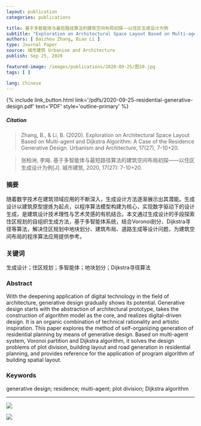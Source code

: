 ```yaml
---
layout: publication
categories: publications

title: 基于多智能体与最短路径算法的建筑空间布局初探——以住区生成设计为例
subtitle: "Exploration on Architectural Space Layout Based on Multi-agent and Dijkstra Algorithm: A Case of the Residence Generative Design"
authors: [ Baizhou Zhang, Biao Li ]
type: Journal Paper
source: 城市建筑 Urbanism and Architecture
publish: Sep 25, 2020

featured-image: /images/publications/2020-09-25/图10.jpg
tags: [ ]

lang: Chinese
---
```


{% include link_button.html link='/pdfs/2020-09-25-residential-generative-design.pdf' text='PDF' style='outline-primary' %}

##### Citation
> Zhang, B., & Li, B. (2020). Exploration on Architectural Space Layout Based on Multi-agent and Dijkstra Algorithm: A Case of the Residence Generative Design. Urbanism and Architecture, 17(27), 7-10+20.

> 张柏洲, 李飚. 基于多智能体与最短路径算法的建筑空间布局初探——以住区生成设计为例[J]. 城市建筑, 2020, 17(27): 7-10+20.

### 摘要

随着数字技术在建筑领域应用的不断深入，生成设计方法逐渐展示出其潜能。生成设计以建筑原型提炼为起点，以程序算法模型构建为核心，实现数字驱动下的设计生成，是建筑设计技术理性与艺术灵感的有机结合。本文通过生成设计的手段探索住区规划的自组织生成方法，基于多智能体系统，结合Voronoi剖分、Dijkstra寻径等算法，解决住区规划中地块划分、建筑布局、道路生成等设计问题，为建筑空间布局的程序算法应用提供参考。

### 关键词

生成设计；住区规划；多智能体；地块划分；Dijkstra寻径算法

### Abstract

With the deepening application of digital technology in the field of architecture, generative design gradually shows its
potential. Generative design starts with the abstraction of architectural prototype, takes the construction of algorithm
model as the core, and realizes digital-driven design. It is an organic combination of technical rationality and
artistic inspiration. This paper explores the method of self-organizing generation of residential planning by means of
generative design. Based on multi-agent system, Voronoi partition and Dijkstra algorithm, it solves the design problems
of plot division, building layout and road generation in residential planning, and provides reference for the
application of program algorithm of building spatial layout.

### Keywords

generative design; residence; multi-agent; plot division; Dijkstra algorithm

---

![](https://archialgo-com-sources.oss-cn-hangzhou.aliyuncs.com/images/2020-09-25-mas-dijkstra-residential-union.jpg)

![](https://archialgo-com-sources.oss-cn-hangzhou.aliyuncs.com/images/2020-09-25-mas-dijkstra-residential-fig10.jpg)